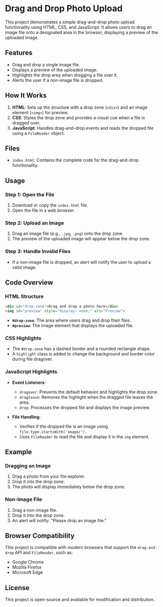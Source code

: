 # Drag and Drop Photo Upload

This project demonstrates a simple drag-and-drop photo upload functionality using HTML, CSS, and JavaScript. It allows users to drag an image file onto a designated area in the browser, displaying a preview of the uploaded image.

## Features
- Drag and drop a single image file.
- Displays a preview of the uploaded image.
- Highlights the drop area when dragging a file over it.
- Alerts the user if a non-image file is dropped.

## How It Works
1. **HTML**: Sets up the structure with a drop zone (`<div>`) and an image element (`<img>`) for preview.
2. **CSS**: Styles the drop zone and provides a visual cue when a file is dragged over.
3. **JavaScript**: Handles drag-and-drop events and reads the dropped file using a `FileReader` object.

## Files
- `index.html`: Contains the complete code for the drag-and-drop functionality.

## Usage
### Step 1: Open the File
1. Download or copy the `index.html` file.
2. Open the file in a web browser.

### Step 2: Upload an Image
1. Drag an image file (e.g., `.jpg`, `.png`) onto the drop zone.
2. The preview of the uploaded image will appear below the drop zone.

### Step 3: Handle Invalid Files
- If a non-image file is dropped, an alert will notify the user to upload a valid image.

## Code Overview
### HTML Structure
```html
<div id="drop-zone">Drag and drop a photo here</div>
<img id="preview" style="display: none;" alt="Preview">
```
- **`#drop-zone`**: The area where users drag and drop their files.
- **`#preview`**: The image element that displays the uploaded file.

### CSS Highlights
- The `#drop-zone` has a dashed border and a rounded rectangle shape.
- A `highlight` class is added to change the background and border color during file dragover.

### JavaScript Highlights
- **Event Listeners**:
  - `dragover`: Prevents the default behavior and highlights the drop zone.
  - `dragleave`: Removes the highlight when the dragged file leaves the area.
  - `drop`: Processes the dropped file and displays the image preview.

- **File Handling**:
  - Verifies if the dropped file is an image using `file.type.startsWith('image/')`.
  - Uses `FileReader` to read the file and display it in the `img` element.

## Example
### Dragging an Image
1. Drag a photo from your file explorer.
2. Drop it into the drop zone.
3. The photo will display immediately below the drop zone.

### Non-Image File
1. Drag a non-image file.
2. Drop it into the drop zone.
3. An alert will notify: "Please drop an image file."

## Browser Compatibility
This project is compatible with modern browsers that support the `drag-and-drop` API and `FileReader`, such as:
- Google Chrome
- Mozilla Firefox
- Microsoft Edge

## License
This project is open-source and available for modification and distribution.

